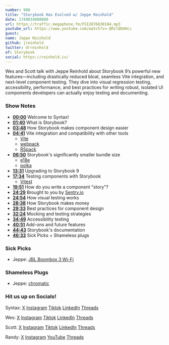```yaml
---
number: 908
title: "Storybook Has Evolved w/ Jeppe Reinhold"
date: 1749034800000
url: https://traffic.megaphone.fm/FSI2076830184.mp3
youtube_url: https://www.youtube.com/watch?v=-QRzlQbUHcc
guest: 
name: Jeppe Reinhold
github: jreinhold
twitter: drreinhold
of: Storybook
social: https://reinhold.is/
---
```


Wes and Scott talk with Jeppe Reinhold about Storybook 9’s powerful new features—including drastically reduced bloat, seamless Vite integration, and next-level component testing. They dive into visual regression testing, accessibility, performance, and best practices for writing robust, isolated UI components developers can actually enjoy testing and documenting.

### Show Notes

* **[00:00](#t=00:00)** Welcome to Syntax!
* **[01:40](#t=01:40)** What is Storybook?
* **[03:48](#t=03:48)** How Storybook makes component design easier
* **[04:41](#t=04:41)** Vite integration and compatibility with other tools
  - [Vite](https://vite.dev/)
  - [webpack](https://webpack.js.org/)
  - [RSpack](https://rspack.rs/)
* **[06:50](#t=06:50)** Storybook's significantly smaller bundle size
  - [e18e](https://e18e.dev/)
  - [polka](https://github.com/lukeed/polka)
* **[13:31](#t=13:31)** Upgrading to Storybook 9
* **[17:34](#t=17:34)** Testing components with Storybook
  - [Vitest](https://vitest.dev/)
* **[19:51](#t=19:51)** How do you write a component "story"?
* **[24:29](#t=24:29)** Brought to you by [Sentry.io](https://sentry.io/)
* **[24:54](#t=24:54)** How visual testing works
* **[28:38](#t=28:38)** How Storybook makes money
* **[29:33](#t=29:33)** Best practices for component design
* **[32:24](#t=32:24)** Mocking and testing strategies
* **[34:49](#t=34:49)** Accessibility testing
* **[40:51](#t=40:51)** Add-ons and future features
* **[44:43](#t=44:43)** Storybook's documentation
* **[46:33](#t=46:33)** Sick Picks + Shameless plugs

### Sick Picks

- Jeppe: [JBL Boombox 3 Wi-Fi](https://www.jbl.com/wifi-speakers/BOOMBOX-3-WIFI.html)

### Shameless Plugs

- Jeppe: [chromatic](https://www.chromatic.com/)

### Hit us up on Socials!

Syntax: [X](https://twitter.com/syntaxfm) [Instagram](https://www.instagram.com/syntax_fm/) [Tiktok](https://www.tiktok.com/@syntaxfm) [LinkedIn](https://www.linkedin.com/company/96077407/admin/feed/posts/) [Threads](https://www.threads.net/@syntax_fm)

Wes: [X](https://twitter.com/wesbos) [Instagram](https://www.instagram.com/wesbos/) [Tiktok](https://www.tiktok.com/@wesbos) [LinkedIn](https://www.linkedin.com/in/wesbos/) [Threads](https://www.threads.net/@wesbos)

Scott: [X](https://twitter.com/stolinski) [Instagram](https://www.instagram.com/stolinski/) [Tiktok](https://www.tiktok.com/@stolinski) [LinkedIn](https://www.linkedin.com/in/stolinski/) [Threads](https://www.threads.net/@stolinski)

Randy: [X](https://twitter.com/randyrektor) [Instagram](https://www.instagram.com/randyrektor/) [YouTube](https://www.youtube.com/@randyrektor) [Threads](https://www.threads.net/@randyrektor)